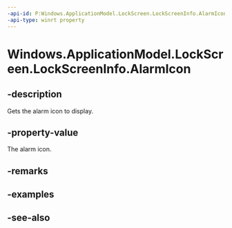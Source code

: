 ```yaml
---
-api-id: P:Windows.ApplicationModel.LockScreen.LockScreenInfo.AlarmIcon
-api-type: winrt property
---
```


<!-- Property syntax
public Windows.Storage.Streams.IRandomAccessStream AlarmIcon { get; }
-->

# Windows.ApplicationModel.LockScreen.LockScreenInfo.AlarmIcon

## -description
Gets the alarm icon to display.

## -property-value
The alarm icon.

## -remarks

## -examples

## -see-also
